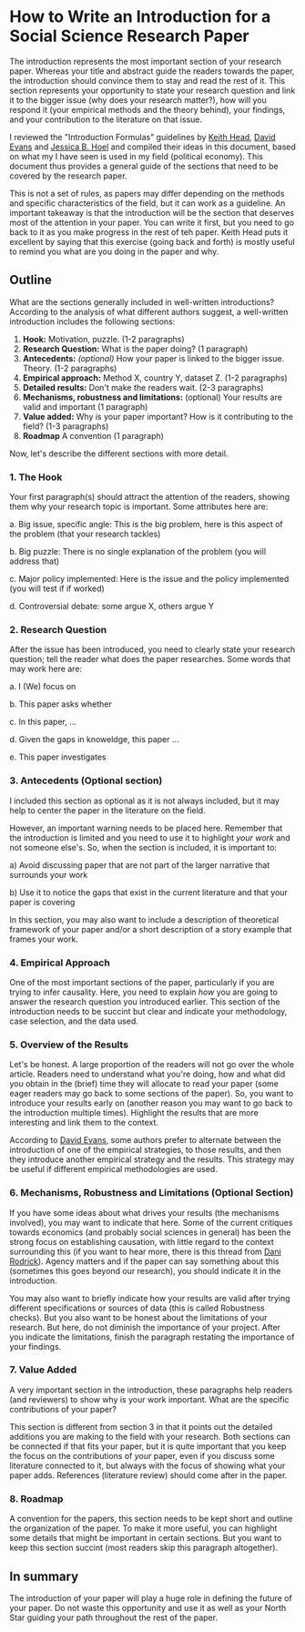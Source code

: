 
# How to Write an Introduction for a Social Science Research Paper

The introduction represents the most important section of your research paper. Whereas your title and abstract guide the readers towards the paper, the introduction should convince them to stay and read the rest of it. This section represents your opportunity to state your research question and link it to the bigger issue (why does your research matter?), how will you respond it (your empirical methods and the theory behind), your findings, and your contribution to the literature on that issue.

I reviewed the "Introduction Formulas" guidelines by  [Keith Head](http://blogs.ubc.ca/khead/research/research-advice/formula),  [David Evans](https://www.cgdev.org/blog/how-write-introduction-your-development-economics-paper) and  [Jessica B. Hoel](http://www.jessicabhoel.com/thesis-2015-16) and compiled their ideas in this document, based on what my I have seen is used in my field (political economy). This document thus provides a general guide of the sections that need to be covered by the research paper. 


This is not a set of rules, as papers may differ depending on the methods and specific characteristics of the field, but it can work as a guideline. An important takeaway is that the introduction will be the section that deserves most of the attention in your paper. You can write it first, but you need to go back to it as you make progress in the rest of teh paper. Keith Head puts it excellent by saying that this exercise (going back and forth) is mostly useful to remind you what are you doing in the paper and why. 


## Outline 


What are the sections generally included in well-written introductions? According to the analysis of what different authors suggest, a well-written introduction includes the following sections:

1. **Hook:** Motivation, puzzle. (1-2 paragraphs)
1. **Research Question:** What is the paper doing? (1 paragraph)
1. **Antecedents:** _(optional)_ How your paper is linked to the bigger issue. Theory. (1-2 paragraphs)
1. **Empirical approach:** Method X, country Y, dataset Z. (1-2 paragraphs)
1. **Detailed results:** Don't make the readers wait. (2-3 paragraphs)
1. **Mechanisms, robustness and limitations:** (optional) Your results are valid and important (1 paragraph)
1. **Value added:** Why is your paper important? How is it contributing to the field? (1-3 paragraphs)
1. **Roadmap** A convention (1 paragraph)

Now, let's describe the different sections with more detail.



### 1. The Hook

Your first paragraph(s) should attract the attention of the readers, showing them why your research topic is important. Some attributes here are:

a. Big issue, specific angle: This is the big problem, here is this aspect of the problem (that your research tackles)

b. Big puzzle: There is no single explanation of the problem (you will address that)

c. Major policy implemented: Here is the issue and the policy implemented (you will test if if worked)

d. Controversial debate: some argue X, others argue Y

### 2. Research Question

After the issue has been introduced, you need to clearly state your research question; tell the reader what does the paper researches. Some words that may work here are:

a. I (We) focus on

b. This paper asks whether

c. In this paper, ...

d. Given the gaps in knoweldge, this paper ...

e. This paper investigates

### 3. Antecedents (Optional section)

I included this section as optional as it is not always included, but it may help to center the paper in the literature on the field. 

However, an important warning needs to be placed here. Remember that the introduction is limited and you need to use it to highlight _your work_ and not someone else's. So, when the section is included, it is important to:

a) Avoid discussing paper that are not part of the larger narrative that surrounds your work

b) Use it to notice the gaps that exist in the current literature and that your paper is covering

In this section, you may also want to include a description of theoretical framework of your paper and/or a short description of a story example that frames your work.


### 4. Empirical Approach

One of the most important sections of the paper, particularly if you are trying to infer causality. Here, you need to explain _how_ you are going to answer the research question you introduced earlier. This section of the introduction needs to be succint but clear and indicate your methodology, case selection, and the data used. 

### 5. Overview of the Results

Let's be honest. A large proportion of the readers will not go over the whole article. Readers need to understand what you're doing, how and what did you obtain in the (brief) time they will allocate to read your paper (some eager readers may go back to some sections of the paper). So, you want to introduce your results early on (another reason you may want to go back to the introduction multiple times). Highlight the results that are more interesting and link them to the context.

According to [David Evans](https://www.cgdev.org/blog/how-write-introduction-your-development-economics-paper), some authors prefer to alternate between the introduction of one of the empirical strategies, to those results, and then they introduce another empirical strategy and the results. This strategy may be useful if different empirical methodologies are used.

### 6. Mechanisms, Robustness and Limitations (Optional Section)

If you have some ideas about what drives your results (the mechanisms involved), you may want to indicate that here. Some of the current critiques towards economics (and probably social sciences in general) has been the strong focus on establishing causation, with little regard to the context surrounding this (if you want to hear more, there is this thread from [Dani Rodrick](https://twitter.com/rodrikdani/status/1272838903108718593)). Agency matters and if the paper can say something about this (sometimes this goes beyond our research), you should indicate it in the introduction.

You may also want to briefly indicate how your results are valid after trying different specifications or sources of data (this is called Robustness checks). But you also want to be honest about the limitations of your research. But here, do not diminish the importance of your project. After you indicate the limitations, finish the paragraph restating the importance of your findings.

### 7. Value Added

A very important section in the introduction, these paragraphs help readers (and reviewers) to show why is your work important. What are the specific contributions of your paper? 

This section is different from section 3 in that it points out the detailed additions you are making to the field with your research. Both sections can be connected if that fits your paper, but it is quite important that you keep the focus on the contributions of _your_ paper, even if you discuss some literature connected to it, but always with the focus of showing what your paper adds. References (literature review) should come after in the paper.

### 8. Roadmap

A convention for the papers, this section needs to be kept short and outline the organization of the paper. To make it more useful, you can highlight some details that might be important in certain sections. But you want to keep this section succint (most readers skip this paragraph altogether).


## In summary

The introduction of your paper will play a huge role in defining the future of your paper. Do not waste this opportunity and use it as well as your North Star guiding your path throughout the rest of the paper. 
